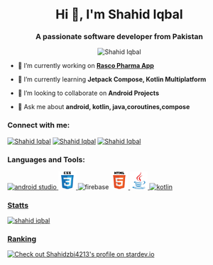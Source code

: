 <h1 align="center">Hi 👋, I'm Shahid Iqbal</h1>
<h3 align="center">A passionate software developer from Pakistan</h3> <p align="center"> <img src="https://komarev.com/ghpvc/?username=shahidzbi4213&label=Profile%20views&color=0e75b6&style=flat" alt="Shahid Iqbal" /> </p>

- 🔭 I’m currently working on **<a href="https://play.google.com/store/apps/details?id=com.cybersoft.rascoerp">Rasco Pharma App</a>** 

- 🌱 I’m currently learning **Jetpack Compose, Kotlin Multiplatform**

- 👯 I’m looking to collaborate on **Android Projects**

- 💬 Ask me about **android, kotlin, java,coroutines,compose**

<h3 align="left">Connect with me:</h3>
<p align="left">
<a href="https://instagram.com/shahid__iqbal" target="blank"><img align="center" src="https://raw.githubusercontent.com/rahuldkjain/github-profile-readme-generator/master/src/images/icons/Social/instagram.svg" alt="Shahid Iqbal" height="30" width="40" /></a>
  <a href="https://twitter.com/shahidzbi" target="blank"><img align="center" src="https://raw.githubusercontent.com/rahuldkjain/github-profile-readme-generator/master/src/images/icons/Social/twitter.svg" alt="Shahid Iqbal" height="30" width="40" /></a>
<a href="https://linkedin.com/in/shahidzbi" target="blank"><img align="center" src="https://raw.githubusercontent.com/rahuldkjain/github-profile-readme-generator/master/src/images/icons/Social/linked-in-alt.svg" alt="Shahid Iqbal" height="30" width="40" /></a>
</p>

<h3 align="left">Languages and Tools:</h3>
<p align="left">
<a href="https://developer.android.com/studio?gclid=Cj0KCQiA4aacBhCUARIsAI55maGhJlrF3nY4KnxvrDG7nH8KKb8AhxzaxvHOFaSNF1PJ1OslUYLySoaAuIDEALw_wcB&gclsrc=aw.ds" target="_blank" rel="noreferrer"> <img src="https://cdn.icon-icons.com/icons2/3053/PNG/512/android_studio_alt_macos_bigsur_icon_190395.png" alt="android studio" width="45" height="45"/> </a>
  <a href="https://www.w3schools.com/cs/" target="_blank" rel="noreferrer">  <img src="https://raw.githubusercontent.com/devicons/devicon/master/icons/css3/css3-original-wordmark.svg" alt="css3" width="40" height="40"/> </a><img src="https://www.vectorlogo.zone/logos/firebase/firebase-icon.svg" alt="firebase" width="40" height="40"/> </a> <a href="https://flutter.dev" target="_blank" rel="noreferrer">  <img src="https://raw.githubusercontent.com/devicons/devicon/master/icons/html5/html5-original-wordmark.svg" alt="html5" width="40" height="40"/> </a> <a href="https://www.java.com" target="_blank" rel="noreferrer"> <img src="https://raw.githubusercontent.com/devicons/devicon/master/icons/java/java-original.svg" alt="java" width="40" height="40"/> </a> <a href="https://developer.mozilla.org/en-US/docs/Web/JavaScript" target="_blank" rel="noreferrer">  </a> <a href="https://kotlinlang.org" target="_blank" rel="noreferrer"> <img src="https://www.vectorlogo.zone/logos/kotlinlang/kotlinlang-icon.svg" alt="kotlin" width="40" height="40"/>  </p>


<h3 align="left">Statts</h3>
<img align= src="https://github-readme-stats.vercel.app/api?username=shahidzbi4213&show_icons=true&theme=dracula" alt="shahid iqbal" />

<h3 align="left">Ranking</h3>
<img alt="Check out Shahidzbi4213&apos;s profile on stardev.io" src="https://stardev.io/developers/Shahidzbi4213/badge/languages/locality.svg" />

